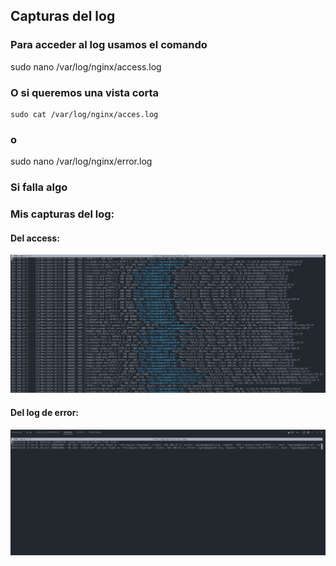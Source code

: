## Capturas del log 

### Para acceder al log usamos el comando 
   sudo nano /var/log/nginx/access.log

### O si queremos una vista corta
    sudo cat /var/log/nginx/acces.log
### o 

sudo nano /var/log/nginx/error.log


### Si falla algo

### Mis capturas del log: 

#### Del access: 

![alt text](image.png)


#### Del log de error: 

![alt text](image-2.png)
